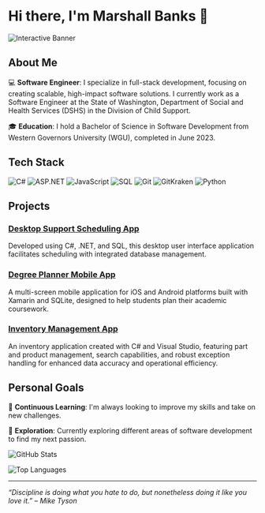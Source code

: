 # Hi there, I'm Marshall Banks 👋

![Interactive Banner](https://github.com/MarshallBanks/MarshallBanks/blob/main/banner.gif)

## About Me

💻 **Software Engineer**: I specialize in full-stack development, focusing on creating scalable, high-impact software solutions. I currently work as a Software Engineer at the State of Washington, Department of Social and Health Services (DSHS) in the Division of Child Support.

🎓 **Education**: I hold a Bachelor of Science in Software Development from Western Governors University (WGU), completed in June 2023.

## Tech Stack

![C#](https://img.shields.io/badge/C%23-239120?style=for-the-badge&logo=csharp&logoColor=white)
![ASP.NET](https://img.shields.io/badge/ASP.NET-512BD4?style=for-the-badge&logo=dotnet&logoColor=white)
![JavaScript](https://img.shields.io/badge/JavaScript-F7DF1E?style=for-the-badge&logo=javascript&logoColor=black)
![SQL](https://img.shields.io/badge/SQL-4479A1?style=for-the-badge&logo=postgresql&logoColor=white)
![Git](https://img.shields.io/badge/Git-F05032?style=for-the-badge&logo=git&logoColor=white)
![GitKraken](https://img.shields.io/badge/GitKraken-179287?style=for-the-badge&logo=gitkraken&logoColor=white)
![Python](https://img.shields.io/badge/Python-3776AB?style=for-the-badge&logo=python&logoColor=white)

## Projects

### [Desktop Support Scheduling App](https://github.com/MarshallBanks/C969-Performance-Assessment)
Developed using C#, .NET, and SQL, this desktop user interface application facilitates scheduling with integrated database management.

### [Degree Planner Mobile App](https://github.com/MarshallBanks/C971-Performance-Assessment)
A multi-screen mobile application for iOS and Android platforms built with Xamarin and SQLite, designed to help students plan their academic coursework.

### [Inventory Management App](https://github.com/MarshallBanks/Inventory-System)
An inventory application created with C# and Visual Studio, featuring part and product management, search capabilities, and robust exception handling for enhanced data accuracy and operational efficiency.

## Personal Goals

🌱 **Continuous Learning**: I'm always looking to improve my skills and take on new challenges.

🚀 **Exploration**: Currently exploring different areas of software development to find my next passion.

![GitHub Stats](https://github-readme-stats.vercel.app/api?username=marshallbanks&show_icons=true&theme=radical)

![Top Languages](https://github-readme-stats.vercel.app/api/top-langs/?username=marshallbanks&layout=compact&theme=radical)

---

*“Discipline is doing what you hate to do, but nonetheless doing it like you love it.” – Mike Tyson*
